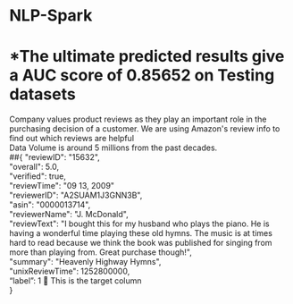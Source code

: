 # NLP-Spark <br />
# *The ultimate predicted results give a AUC score of 0.85652 on Testing datasets
Company values product reviews as they play an important role in the purchasing decision of a customer. We are using Amazon's review info to find out which reviews are helpful<br />
Data Volume is around 5 millions from the past decades. <br />
##{ 
  "reviewID": "15632", <br />
  "overall": 5.0, <br />
  "verified": true, <br />
  "reviewTime": "09 13, 2009" <br />
  "reviewerID": "A2SUAM1J3GNN3B", <br />
  "asin": "0000013714", <br />
  "reviewerName": "J. McDonald", <br />
  "reviewText": "I bought this for my husband who plays the piano. He is having a wonderful time playing these old hymns. The music is at times hard to read because we think the book was published for singing from more than playing from. Great purchase though!", <br />
  "summary": "Heavenly Highway Hymns", <br />
  "unixReviewTime": 1252800000,<br />
  “label”: 1  This is the target column<br />
}
